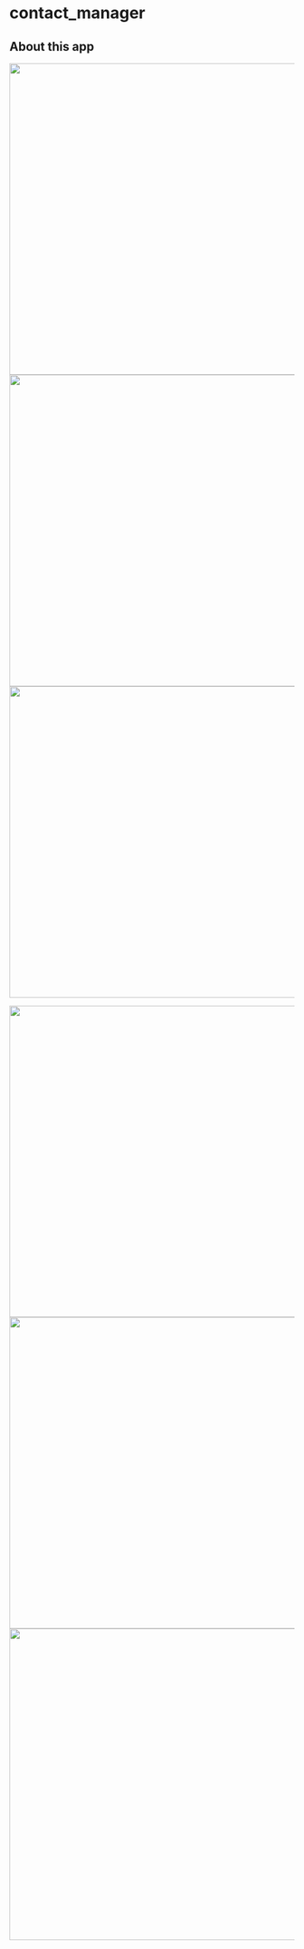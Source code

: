 # contact_manager

## About this app

<img src="https://user-images.githubusercontent.com/111631451/190557305-ed205cac-65fe-4ae0-aa0c-f2f5e21f3f48.png" style="height:550px"/><img src="https://user-images.githubusercontent.com/111631451/190557141-3ebd9204-4a59-493e-8233-3931d5140ff2.png" style="height:550px"/><img src="https://user-images.githubusercontent.com/111631451/190558317-aa9440a9-c61b-41ea-8fe1-324799f3e9bd.png" style="height:550px"/>

<img src="https://user-images.githubusercontent.com/111631451/190558702-c82712ff-ef85-4063-a5c4-376aef23c191.png" style="height:550px"/><img src="https://user-images.githubusercontent.com/111631451/190557203-b2cea892-e85a-4fa3-a13f-c7c7259ce461.png" style="height:550px"/>
<img src="https://user-images.githubusercontent.com/111631451/190558195-1bd4f505-110b-4cf4-b84e-b2343c749a7e.png" style="height:550px"/>

